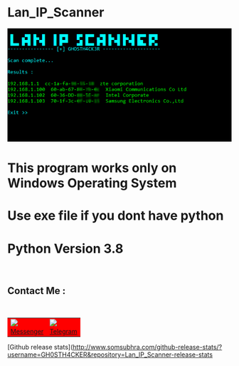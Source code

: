 # Lan_IP_Scanner

![screenshot](https://github.com/GH0STH4CKER/Lan_IP_Scanner/blob/main/Lan_IP_Scanner_SCREENSHOT2.png?raw=true)

# This program works only on Windows Operating System 

# Use exe file if you dont have python 

# Python Version 3.8
<br>
<h2>Contact Me :</h2>
<br>
<table id="contact">
  <tr bgcolor="red">
    <td><a href="https://m.me/dimuth92"><img src=https://i.ibb.co/d57hytv/messenger.png"><br>Messenger</a></td>
    <td><a href="https://t.me/Dimuth92"><img src="https://i.ibb.co/DGF0tb8/telegram.png"><br>Telegram</a></td>
  </tr>
</table>

 [Github release stats](http://www.somsubhra.com/github-release-stats/?username=GH0STH4CKER&repository=Lan_IP_Scanner-release-stats
